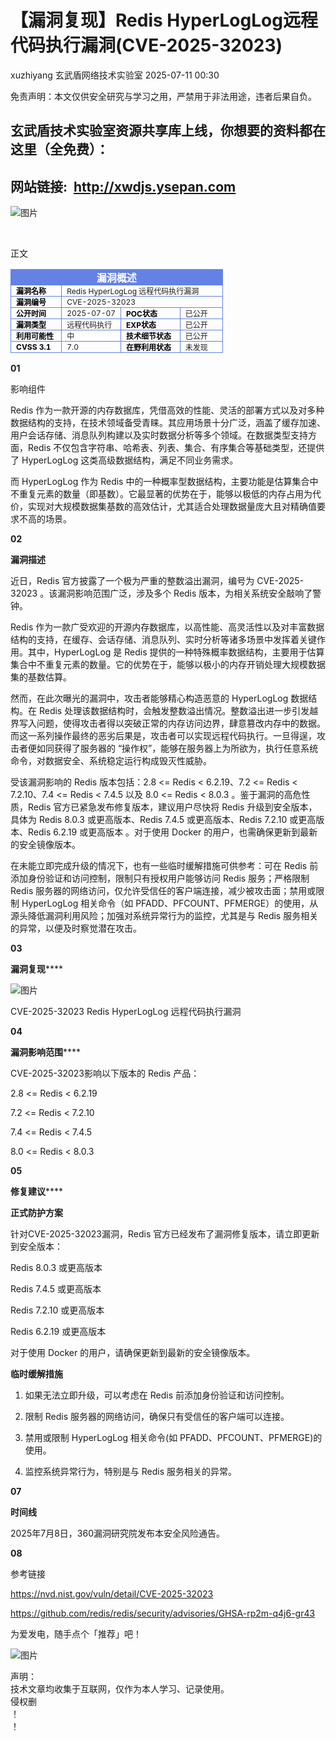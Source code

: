 #  【漏洞复现】Redis HyperLogLog远程代码执行漏洞(CVE-2025-32023)  
xuzhiyang  玄武盾网络技术实验室   2025-07-11 00:30  
  
免责声明：本文仅供安全研究与学习之用，严禁用于非法用途，违者后果自负。  
## 玄武盾技术实验室资源共享库上线，你想要的资料都在这里（全免费）：  
## 网站链接:  http://xwdjs.ysepan.com  
  
![图片](https://mmbiz.qpic.cn/mmbiz_png/UM0M1icqlo0kGzd4j9KHRBuOIs8lU6OPeN847ArFEUuDjDpO5lYhVxBdibKGc6qltaRO5FYaDrt4jLsic5aVoRDWA/640?wx_fmt=png&from=appmsg&watermark=1&tp=webp&wxfrom=5&wx_lazy=1 "")  
  
   
  
  
正文  
  
<table><tbody><tr style="box-sizing: border-box;visibility: visible;"><td colspan="4" data-colwidth="100.0000%" width="100.0000%" style="border-width: 1px;border-color: rgb(100, 130, 228);border-style: solid;background-color: rgb(100, 130, 228);box-sizing: border-box;padding: 0px;visibility: visible;"><section style="text-align: center;color: rgb(255, 255, 255);box-sizing: border-box;visibility: visible;"><p style="margin: 0px;padding: 0px;box-sizing: border-box;visibility: visible;"><strong style="box-sizing: border-box;visibility: visible;"><span leaf="" style="visibility: visible;">漏洞概述</span></strong></p></section></td></tr><tr style="box-sizing: border-box;visibility: visible;"><td data-colwidth="24.0000%" width="24.0000%" style="border-width: 1px;border-color: rgb(100, 130, 228);border-style: solid;box-sizing: border-box;padding: 0px;visibility: visible;"><section style="font-size: 12px;color: rgb(0, 0, 0);padding: 0px 8px;box-sizing: border-box;visibility: visible;"><p style="white-space: normal;margin: 0px;padding: 0px;box-sizing: border-box;visibility: visible;"><strong style="box-sizing: border-box;visibility: visible;"><span leaf="" style="visibility: visible;">漏洞名称</span></strong></p></section></td><td colspan="3" data-colwidth="76.0000%" width="76.0000%" style="border-width: 1px;border-color: rgb(100, 130, 228);border-style: solid;box-sizing: border-box;padding: 0px;visibility: visible;"><section style="font-size: 12px;padding: 0px 8px;box-sizing: border-box;visibility: visible;"><p style="white-space: normal;margin: 0px;padding: 0px;box-sizing: border-box;visibility: visible;"><span leaf="" style="visibility: visible;">Redis HyperLogLog 远程代码执行漏洞</span></p></section></td></tr><tr style="box-sizing: border-box;visibility: visible;"><td data-colwidth="24.0000%" width="24.0000%" style="border-width: 1px;border-color: rgb(100, 130, 228);border-style: solid;box-sizing: border-box;padding: 0px;visibility: visible;"><section style="font-size: 12px;color: rgb(0, 0, 0);padding: 0px 8px;box-sizing: border-box;visibility: visible;"><p style="white-space: normal;margin: 0px;padding: 0px;box-sizing: border-box;visibility: visible;"><strong style="box-sizing: border-box;visibility: visible;"><span leaf="" style="visibility: visible;">漏洞编号</span></strong></p></section></td><td colspan="3" data-colwidth="76.0000%" width="76.0000%" style="border-width: 1px;border-color: rgb(100, 130, 228);border-style: solid;box-sizing: border-box;padding: 0px;visibility: visible;"><section style="font-size: 12px;padding: 0px 8px;box-sizing: border-box;visibility: visible;"><p style="white-space: normal;margin: 0px;padding: 0px;box-sizing: border-box;visibility: visible;"><span leaf="" style="visibility: visible;">CVE-2025-32023</span></p></section></td></tr><tr style="box-sizing: border-box;visibility: visible;"><td data-colwidth="24.0000%" width="24.0000%" style="border-width: 1px;border-color: rgb(100, 130, 228);border-style: solid;box-sizing: border-box;padding: 0px;visibility: visible;"><section style="font-size: 12px;color: rgb(0, 0, 0);padding: 0px 8px;box-sizing: border-box;visibility: visible;"><p style="white-space: normal;margin: 0px;padding: 0px;box-sizing: border-box;visibility: visible;"><strong style="box-sizing: border-box;visibility: visible;"><span leaf="" style="visibility: visible;">公开时间</span></strong></p></section></td><td data-colwidth="28.0000%" width="28.0000%" style="border-width: 1px;border-color: rgb(100, 130, 228);border-style: solid;box-sizing: border-box;padding: 0px;visibility: visible;"><section style="font-size: 12px;padding: 0px 8px;box-sizing: border-box;visibility: visible;"><p style="white-space: normal;margin: 0px;padding: 0px;box-sizing: border-box;visibility: visible;"><span leaf="" style="visibility: visible;">2025-07-07</span></p></section></td><td data-colwidth="28.0000%" width="28.0000%" style="border-width: 1px;border-color: rgb(100, 130, 228);border-style: solid;box-sizing: border-box;padding: 0px;visibility: visible;"><section style="font-size: 12px;padding: 0px 8px;box-sizing: border-box;visibility: visible;"><p style="white-space: normal;margin: 0px;padding: 0px;box-sizing: border-box;visibility: visible;"><strong style="box-sizing: border-box;visibility: visible;"><span style="color: rgb(0, 0, 0);box-sizing: border-box;visibility: visible;"><span leaf="" style="visibility: visible;">POC状态</span></span></strong></p></section></td><td data-colwidth="20.0000%" width="20.0000%" style="border-width: 1px;border-color: rgb(100, 130, 228);border-style: solid;box-sizing: border-box;padding: 0px;visibility: visible;"><section style="font-size: 12px;padding: 0px 8px;box-sizing: border-box;visibility: visible;"><p style="white-space: normal;margin: 0px;padding: 0px;box-sizing: border-box;visibility: visible;"><span leaf="" style="visibility: visible;">已公开</span></p></section></td></tr><tr style="box-sizing: border-box;visibility: visible;"><td data-colwidth="24.0000%" width="24.0000%" style="border-width: 1px;border-color: rgb(100, 130, 228);border-style: solid;box-sizing: border-box;padding: 0px;visibility: visible;"><section style="font-size: 12px;color: rgb(0, 0, 0);padding: 0px 8px;box-sizing: border-box;visibility: visible;"><p style="white-space: normal;margin: 0px;padding: 0px;box-sizing: border-box;visibility: visible;"><strong style="box-sizing: border-box;visibility: visible;"><span leaf="" style="visibility: visible;">漏洞类型</span></strong></p></section></td><td data-colwidth="28.0000%" width="28.0000%" style="border-width: 1px;border-color: rgb(100, 130, 228);border-style: solid;box-sizing: border-box;padding: 0px;visibility: visible;"><section style="font-size: 12px;padding: 0px 8px;box-sizing: border-box;visibility: visible;"><p style="white-space: normal;margin: 0px;padding: 0px;box-sizing: border-box;visibility: visible;"><span leaf="" style="visibility: visible;">远程代码执行</span></p></section></td><td data-colwidth="28.0000%" width="28.0000%" style="border-width: 1px;border-color: rgb(100, 130, 228);border-style: solid;box-sizing: border-box;padding: 0px;visibility: visible;"><section style="font-size: 12px;color: rgb(0, 0, 0);padding: 0px 8px;box-sizing: border-box;visibility: visible;"><p style="white-space: normal;margin: 0px;padding: 0px;box-sizing: border-box;visibility: visible;"><strong style="box-sizing: border-box;visibility: visible;"><span leaf="" style="visibility: visible;">EXP状态</span></strong></p></section></td><td data-colwidth="20.0000%" width="20.0000%" style="border-width: 1px;border-color: rgb(100, 130, 228);border-style: solid;box-sizing: border-box;padding: 0px;visibility: visible;"><section style="font-size: 12px;padding: 0px 8px;box-sizing: border-box;visibility: visible;"><p style="white-space: normal;margin: 0px;padding: 0px;box-sizing: border-box;visibility: visible;"><span leaf="" style="visibility: visible;">已公开</span></p></section></td></tr><tr style="box-sizing: border-box;visibility: visible;"><td data-colwidth="24.0000%" width="24.0000%" style="border-width: 1px;border-color: rgb(100, 130, 228);border-style: solid;box-sizing: border-box;padding: 0px;visibility: visible;"><section style="font-size: 12px;padding: 0px 8px;box-sizing: border-box;visibility: visible;"><p style="white-space: normal;margin: 0px;padding: 0px;box-sizing: border-box;visibility: visible;"><strong style="box-sizing: border-box;visibility: visible;"><span style="color: rgb(0, 0, 0);box-sizing: border-box;visibility: visible;"><span leaf="" style="visibility: visible;">利用可能性</span></span></strong></p></section></td><td data-colwidth="28.0000%" width="28.0000%" style="border-width: 1px;border-color: rgb(100, 130, 228);border-style: solid;box-sizing: border-box;padding: 0px;visibility: visible;"><section style="font-size: 12px;padding: 0px 8px;box-sizing: border-box;visibility: visible;"><p style="white-space: normal;margin: 0px;padding: 0px;box-sizing: border-box;visibility: visible;"><span leaf="" style="visibility: visible;">中</span></p></section></td><td data-colwidth="28.0000%" width="28.0000%" style="border-width: 1px;border-color: rgb(100, 130, 228);border-style: solid;box-sizing: border-box;padding: 0px;visibility: visible;"><section style="font-size: 12px;padding: 0px 8px;color: rgb(0, 0, 0);box-sizing: border-box;visibility: visible;"><p style="white-space: normal;margin: 0px;padding: 0px;box-sizing: border-box;visibility: visible;"><strong style="box-sizing: border-box;visibility: visible;"><span leaf="" style="visibility: visible;">技术细节状态</span></strong></p></section></td><td data-colwidth="20.0000%" width="20.0000%" style="border-width: 1px;border-color: rgb(100, 130, 228);border-style: solid;box-sizing: border-box;padding: 0px;visibility: visible;"><section style="font-size: 12px;padding: 0px 8px;box-sizing: border-box;visibility: visible;"><p style="white-space: normal;margin: 0px;padding: 0px;box-sizing: border-box;visibility: visible;"><span leaf="" style="visibility: visible;">已公开</span></p></section></td></tr><tr style="box-sizing: border-box;visibility: visible;"><td data-colwidth="24.0000%" width="24.0000%" style="border-width: 1px;border-color: rgb(100, 130, 228);border-style: solid;box-sizing: border-box;padding: 0px;visibility: visible;"><section style="font-size: 12px;color: rgb(0, 0, 0);padding: 0px 8px;box-sizing: border-box;visibility: visible;"><p style="white-space: normal;margin: 0px;padding: 0px;box-sizing: border-box;visibility: visible;"><strong style="box-sizing: border-box;visibility: visible;"><span leaf="" style="visibility: visible;">CVSS 3.1</span></strong></p></section></td><td data-colwidth="28.0000%" width="28.0000%" style="border-width: 1px;border-color: rgb(100, 130, 228);border-style: solid;box-sizing: border-box;padding: 0px;visibility: visible;"><section style="font-size: 12px;padding: 0px 8px;box-sizing: border-box;visibility: visible;"><p style="white-space: normal;margin: 0px;padding: 0px;box-sizing: border-box;visibility: visible;"><span leaf="" style="visibility: visible;">7.0</span></p></section></td><td data-colwidth="28.0000%" width="28.0000%" style="border-width: 1px;border-color: rgb(100, 130, 228);border-style: solid;box-sizing: border-box;padding: 0px;visibility: visible;"><section style="font-size: 12px;color: rgb(0, 0, 0);padding: 0px 8px;box-sizing: border-box;visibility: visible;"><p style="white-space: normal;margin: 0px;padding: 0px;box-sizing: border-box;visibility: visible;"><strong style="box-sizing: border-box;visibility: visible;"><span leaf="" style="visibility: visible;">在野利用状态</span></strong></p></section></td><td data-colwidth="20.0000%" width="20.0000%" style="border-width: 1px;border-color: rgb(100, 130, 228);border-style: solid;box-sizing: border-box;padding: 0px;visibility: visible;"><section style="font-size: 12px;padding: 0px 8px;box-sizing: border-box;visibility: visible;"><p style="white-space: normal;margin: 0px;padding: 0px;box-sizing: border-box;visibility: visible;"><span leaf="" style="visibility: visible;">未发现</span></p></section></td></tr></tbody></table>  
  
  
**01**  
  
影响组件  
  
  
  
Redis 作为一款开源的内存数据库，凭借高效的性能、灵活的部署方式以及对多种数据结构的支持，在技术领域备受青睐。其应用场景十分广泛，涵盖了缓存加速、用户会话存储、消息队列构建以及实时数据分析等多个领域。在数据类型支持方面，Redis 不仅包含字符串、哈希表、列表、集合、有序集合等基础类型，还提供了 HyperLogLog 这类高级数据结构，满足不同业务需求。  
  
  
而 HyperLogLog 作为 Redis 中的一种概率型数据结构，主要功能是估算集合中不重复元素的数量（即基数）。它最显著的优势在于，能够以极低的内存占用为代价，实现对大规模数据集基数的高效估计，尤其适合处理数据量庞大且对精确值要求不高的场景。  
  
  
**02**  
  
**漏洞描述**  
  
  
  
近日，Redis 官方披露了一个极为严重的整数溢出漏洞，编号为 CVE-2025-32023 。该漏洞影响范围广泛，涉及多个 Redis 版本，为相关系统安全敲响了警钟。  
  
  
Redis 作为一款广受欢迎的开源内存数据库，以高性能、高灵活性以及对丰富数据结构的支持，在缓存、会话存储、消息队列、实时分析等诸多场景中发挥着关键作用。其中，HyperLogLog 是 Redis 提供的一种特殊概率数据结构，主要用于估算集合中不重复元素的数量。它的优势在于，能够以极小的内存开销处理大规模数据集的基数估算。  
  
  
然而，在此次曝光的漏洞中，攻击者能够精心构造恶意的 HyperLogLog 数据结构。在 Redis 处理该数据结构时，会触发整数溢出情况。整数溢出进一步引发越界写入问题，使得攻击者得以突破正常的内存访问边界，肆意篡改内存中的数据。而这一系列操作最终的恶劣后果是，攻击者可以实现远程代码执行。一旦得逞，攻击者便如同获得了服务器的 “操作权”，能够在服务器上为所欲为，执行任意系统命令，对数据安全、系统稳定运行构成毁灭性威胁。  
  
  
受该漏洞影响的 Redis 版本包括：2.8 <= Redis < 6.2.19、7.2 <= Redis < 7.2.10、7.4 <= Redis < 7.4.5 以及 8.0 <= Redis < 8.0.3 。鉴于漏洞的高危性质，Redis 官方已紧急发布修复版本，建议用户尽快将 Redis 升级到安全版本，具体为 Redis 8.0.3 或更高版本、Redis 7.4.5 或更高版本、Redis 7.2.10 或更高版本、Redis 6.2.19 或更高版本 。对于使用 Docker 的用户，也需确保更新到最新的安全镜像版本。  
  
  
在未能立即完成升级的情况下，也有一些临时缓解措施可供参考：可在 Redis 前添加身份验证和访问控制，限制只有授权用户能够访问 Redis 服务；严格限制 Redis 服务器的网络访问，仅允许受信任的客户端连接，减少被攻击面；禁用或限制 HyperLogLog 相关命令（如 PFADD、PFCOUNT、PFMERGE）的使用，从源头降低漏洞利用风险；加强对系统异常行为的监控，尤其是与 Redis 服务相关的异常，以便及时察觉潜在攻击。  
  
  
**03**  
  
**漏洞复现******  
  
  
  
![图片](https://mmbiz.qpic.cn/mmbiz_jpg/UM0M1icqlo0kGzd4j9KHRBuOIs8lU6OPexBryyXlkEFXFiazecA8DC0FicILeMeGgZJAKbuuVIslzPqUDViao2RCBw/640?wx_fmt=jpeg "")  
  
CVE-2025-32023 Redis HyperLogLog 远程代码执行漏洞  
  
  
**04**  
  
**漏洞影响范围******  
  
  
  
CVE-2025-32023影响以下版本的 Redis 产品：  
  
2.8 <= Redis < 6.2.19  
  
7.2 <= Redis < 7.2.10  
  
7.4 <= Redis < 7.4.5  
  
8.0 <= Redis < 8.0.3  
  
  
**05**  
  
**修复建议******  
  
  
  
**正式防护方案**  
  
针对CVE-2025-32023漏洞，Redis 官方已经发布了漏洞修复版本，请立即更新到安全版本：  
  
Redis 8.0.3 或更高版本  
  
Redis 7.4.5 或更高版本  
  
Redis 7.2.10 或更高版本  
  
Redis 6.2.19 或更高版本  
  
对于使用 Docker 的用户，请确保更新到最新的安全镜像版本。  
  
  
**临时缓解措施**  
  
1. 如果无法立即升级，可以考虑在 Redis 前添加身份验证和访问控制。  
  
2. 限制 Redis 服务器的网络访问，确保只有受信任的客户端可以连接。  
  
3. 禁用或限制 HyperLogLog 相关命令(如 PFADD、PFCOUNT、PFMERGE)的使用。  
  
4. 监控系统异常行为，特别是与 Redis 服务相关的异常。  
  
  
**07**  
  
**时间线**  
  
  
  
2025年7月8日，360漏洞研究院发布本安全风险通告。  
  
  
**08**  
  
参考链接  
  
  
  
https://nvd.nist.gov/vuln/detail/CVE-2025-32023  
  
https://github.com/redis/redis/security/advisories/GHSA-rp2m-q4j6-gr43  
  
  
为爱发电，随手点个「推荐」吧！  
  
![图片](https://mmbiz.qpic.cn/mmbiz_png/UM0M1icqlo0knIjq7rj7rsX0r4Rf2CDQylx0IjMfpPM93icE9AGx28bqwDRau5EkcWpK6WBAG5zGDS41wkfcvJiaA/640?wx_fmt=other&wxfrom=5&wx_lazy=1&wx_co=1&tp=webp "")  
  
声明：  
技术文章均收集于互联网，仅作为本人学习、记录使用。  
侵权删  
！  
！  
  
